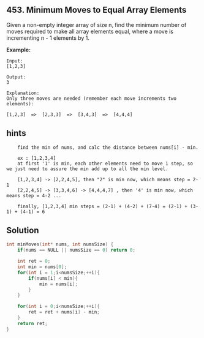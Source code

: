 ## 453. Minimum Moves to Equal Array Elements

Given a non-empty integer array of size n, find the minimum number of moves required to make all array elements equal, where a move is incrementing n - 1 elements by 1.

**Example:**
```
Input:
[1,2,3]

Output:
3

Explanation:
Only three moves are needed (remember each move increments two elements):

[1,2,3]  =>  [2,3,3]  =>  [3,4,3]  =>  [4,4,4]
```

## hints
```
    find the min of nums, and calc the distance between nums[i] - min.

    ex : [1,2,3,4]
    at first '1' is min, each other elements need to move 1 step, so we just need to assure the min add up to all the min level.

    [1,2,3,4] -> [2,2,4,5], then "2" is min now, which means step = 2-1
    [2,2,4,5] -> [3,3,4,6] -> [4,4,4,7] , then '4' is min now, which means step = 4-2 ...

    finally, [1,2,3,4] min steps = (2-1) + (4-2) + (7-4) = (2-1) + (3-1) + (4-1) = 6

```

## Solution
``` c
int minMoves(int* nums, int numsSize) {
    if(nums == NULL || numsSize == 0) return 0;

    int ret = 0;
    int min = nums[0];
    for(int i = 1;i<numsSize;++i){
        if(nums[i] < min){
            min = nums[i];
        }
    }

    for(int i = 0;i<numsSize;++i){
        ret = ret + nums[i] - min;
    }
    return ret;
}

```